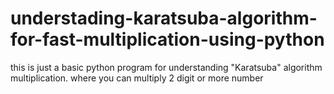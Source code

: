 # understading-karatsuba-algorithm-for-fast-multiplication-using-python
this is just a basic python program for understanding  "Karatsuba" algorithm multiplication. where you can multiply 2 digit or more number
